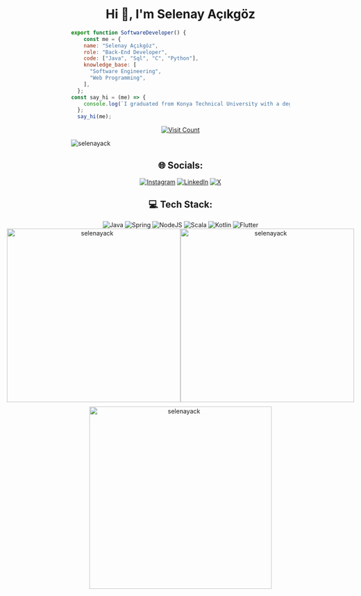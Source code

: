 


<h1 align="center">Hi 👋, I'm Selenay Açıkgöz</h1>

```javascript
export function SoftwareDeveloper() {
    const me = {
    name: "Selenay Açıkgöz",
    role: "Back-End Developer",
    code: ["Java", "Sql", "C", "Python"],
    knowledge_base: [
      "Software Engineering",
      "Web Programming",
    ],
  };
const say_hi = (me) => {
    console.log(`I graduated from Konya Technical University with a degree in Computer Engineering, and I have been working in backend development for a while, primarily using Java Spring. As a hobby and freelancer, I also develop mobile applications.`);
  };
  say_hi(me);

```

<p align="center">
  <a href="https://visitcount.itsvg.in">
    <img src="https://visitcount.itsvg.in/api?id=selenayack&icon=7&color=0" alt="Visit Count">
  </a>
</p>

<img src="https://github-profile-trophy.vercel.app/?username=selenayack&column=-1&theme=darkhub" alt="selenayack" width="">

<div align="center">
  <h2>🌐 Socials:</h2>
  <a href="https://instagram.com/emreekrnfl"><img src="https://img.shields.io/badge/Instagram-%23E4405F.svg?logo=Instagram&logoColor=white" alt="Instagram"></a>
  <a href="https://linkedin.com/in/selenayacikgoz"><img src="https://img.shields.io/badge/LinkedIn-%230077B5.svg?logo=linkedin&logoColor=white" alt="LinkedIn"></a>
  <a href="https://x.com/Slnyackgoz"><img src="https://img.shields.io/badge/X-black.svg?logo=X&logoColor=white" alt="X"></a>
  
  <h2>💻 Tech Stack:</h2>
  <img src="https://img.shields.io/badge/java-%23ED8B00.svg?style=for-the-badge&logo=openjdk&logoColor=white" alt="Java">
  <img src="https://img.shields.io/badge/spring-%236DB33F.svg?style=for-the-badge&logo=spring&logoColor=white" alt="Spring">
  <img src="https://img.shields.io/badge/node.js-6DA55F?style=for-the-badge&logo=node.js&logoColor=white" alt="NodeJS">
  <img src="https://img.shields.io/badge/scala-%23DC322F.svg?style=for-the-badge&logo=scala&logoColor=white" alt="Scala">
  <img src="https://img.shields.io/badge/kotlin-%237F52FF.svg?style=for-the-badge&logo=kotlin&logoColor=white" alt="Kotlin">
  <img src="https://img.shields.io/badge/Flutter-%2302569B.svg?style=for-the-badge&logo=Flutter&logoColor=white" alt="Flutter">
</div>


<div align="center" style="display: flex; justify-content: center; align-items: center;">
  <img src="https://github-readme-streak-stats.herokuapp.com/?user=selenayack&theme=tokyonight&hide_border=true&include_all_commits=true&count_private=true)" alt="selenayack" width="400" />
  <img src="https://github-readme-stats.vercel.app/api?username=selenayack&theme=tokyonight&show_icons=true&hide_border=true&include_all_commits=true&count_private=true)" alt="selenayack" width="400" />
</div>

<div align="center" style="text-align: center; margin-top: 10px;">
  
  <img src="https://github-readme-stats.vercel.app/api/top-langs/?username=selenayack&theme=tokyonight&show_icons=true&hide_border=true&layout=compact" alt="selenayack" width="420" />
</div>





